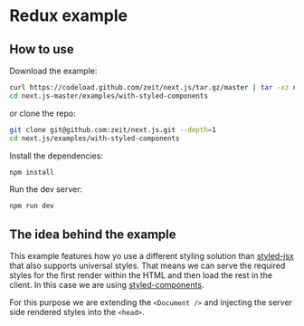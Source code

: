 
# Redux example

## How to use

Download the example:

```bash
curl https://codeload.github.com/zeit/next.js/tar.gz/master | tar -xz next.js-master/examples/with-styles-components
cd next.js-master/examples/with-styled-components
```

or clone the repo:

```bash
git clone git@github.com:zeit/next.js.git --depth=1
cd next.js/examples/with-styled-components
```

Install the dependencies:

```bash
npm install
```

Run the dev server:

```bash
npm run dev
```

## The idea behind the example

This example features how yo use a different styling solution than [styled-jsx](https://github.com/zeit/styled-jsx) that also supports universal styles. That means we can serve the required styles for the first render within the HTML and then load the rest in the client. In this case we are using [styled-components](https://github.com/styled-components/styled-components).

For this purpose we are extending the `<Document />` and injecting the server side rendered styles into the `<head>`.
